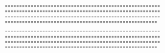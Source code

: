 =======================================================================================================================================================================================================================























=======================================================================================================================================================================================================================
